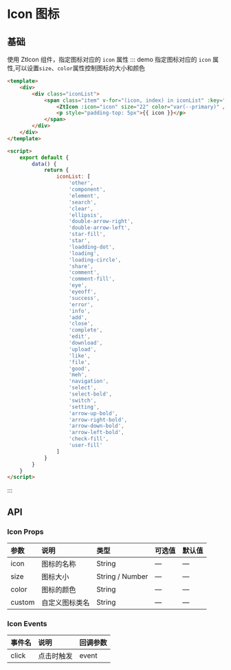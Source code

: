 # Icon 图标

## 基础

使用 ZtIcon 组件，指定图标对应的 `icon` 属性
::: demo 指定图标对应的 `icon` 属性,可以设置`size`、`color`属性控制图标的大小和颜色

```html
<template>
    <div>
        <div class="iconList">
            <span class="item" v-for="(icon, index) in iconList" :key="index">
                <ZtIcon :icon="icon" size="22" color="var(--primary)" />
                <p style="padding-top: 5px">{{ icon }}</p>
            </span>
        </div>
    </div>
</template>

<script>
    export default {
        data() {
            return {
                iconList: [
                    'other',
                    'component',
                    'element',
                    'search',
                    'clear',
                    'ellipsis',
                    'double-arrow-right',
                    'double-arrow-left',
                    'star-fill',
                    'star',
                    'loadding-dot',
                    'loading',
                    'loading-circle',
                    'share',
                    'comment',
                    'comment-fill',
                    'eye',
                    'eyeoff',
                    'success',
                    'error',
                    'info',
                    'add',
                    'close',
                    'complete',
                    'edit',
                    'download',
                    'upload',
                    'like',
                    'file',
                    'good',
                    'meh',
                    'navigation',
                    'select',
                    'select-bold',
                    'switch',
                    'setting',
                    'arrow-up-bold',
                    'arrow-right-bold',
                    'arrow-down-bold',
                    'arrow-left-bold',
                    'check-fill',
                    'user-fill'
                ]
            }
        }
    }
</script>
```

:::

## API

### Icon Props

| 参数   | 说明           | 类型            | 可选值 | 默认值 |
| :----- | :------------- | :-------------- | ------ | :----- |
| icon   | 图标的名称     | String          | —      | —      |
| size   | 图标大小       | String / Number | —      | —      |
| color  | 图标的颜色     | String          | —      | —      |
| custom | 自定义图标类名 | String          | —      | —      |

### Icon Events

| 事件名 | 说明       | 回调参数 |
| ------ | :--------- | :------- |
| click  | 点击时触发 | event    |
